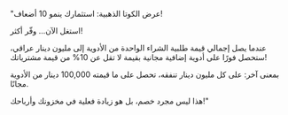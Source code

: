 
"عرض الكوتا الذهبية: استثمارك ينمو 10 أضعاف!

استغل الآن... وفّر أكثر!

عندما يصل إجمالي قيمة طلبية الشراء الواحدة من الأدوية إلى مليون دينار عراقي، ستحصل فورًا على أدوية إضافية مجانية بقيمة لا تقل عن 10% من قيمة مشترياتك!

بمعنى آخر: على كل مليون دينار تنفقه، تحصل على ما قيمته 100,000 دينار من الأدوية مجانًا.

هذا ليس مجرد خصم، بل هو زيادة فعلية في مخزونك وأرباحك!"

